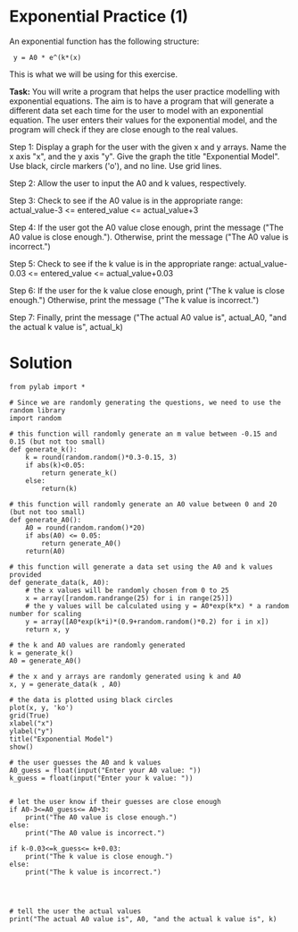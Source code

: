 # Exponential Practice (1)

An exponential function has the following structure:

` y = A0 * e^(k*(x)`

This is what we will be using for this exercise.

**Task:** You will write a program that helps the user practice modelling with exponential equations. The aim is to have a program that will generate a different data set each time for the user to model with an exponential equation. The user enters their values for the exponential model, and the program will check if they are close enough to the real values.


Step 1: Display a graph for the user with the given x and y arrays. Name the x axis "x", and the y axis "y". Give the graph the title "Exponential Model". Use black, circle markers ('o'), and no line. Use grid lines.

Step 2: Allow the user to input the A0 and k values, respectively.

Step 3: Check to see if the A0 value is in the appropriate range: actual_value-3 <= entered_value <= actual_value+3

Step 4: If the user got the A0 value close enough, print the message ("The A0 value is close enough."). Otherwise, print the message ("The A0 value is incorrect.")

Step 5: Check to see if the k value is in the appropriate range: actual_value-0.03 <= entered_value <= actual_value+0.03

Step 6: If the user for the k value close enough, print ("The k value is close enough.") Otherwise, print the message ("The k value is incorrect.")

Step 7: Finally, print the message ("The actual A0 value is", actual_A0, "and the actual k value is", actual_k)


# Solution
```
from pylab import *

# Since we are randomly generating the questions, we need to use the random library
import random

# this function will randomly generate an m value between -0.15 and 0.15 (but not too small)
def generate_k():
    k = round(random.random()*0.3-0.15, 3)
    if abs(k)<0.05:
        return generate_k()
    else:      
        return(k)

# this function will randomly generate an A0 value between 0 and 20 (but not too small)
def generate_A0():
    A0 = round(random.random()*20)
    if abs(A0) <= 0.05:
        return generate_A0()
    return(A0)

# this function will generate a data set using the A0 and k values provided
def generate_data(k, A0):
    # the x values will be randomly chosen from 0 to 25
    x = array([random.randrange(25) for i in range(25)])
    # the y values will be calculated using y = A0*exp(k*x) * a random number for scaling
    y = array([A0*exp(k*i)*(0.9+random.random()*0.2) for i in x])
    return x, y
    
# the k and A0 values are randomly generated
k = generate_k()
A0 = generate_A0()

# the x and y arrays are randomly generated using k and A0
x, y = generate_data(k , A0)

# the data is plotted using black circles
plot(x, y, 'ko')
grid(True)
xlabel("x")
ylabel("y")
title("Exponential Model")
show()

# the user guesses the A0 and k values
A0_guess = float(input("Enter your A0 value: "))
k_guess = float(input("Enter your k value: "))


# let the user know if their guesses are close enough  
if A0-3<=A0_guess<= A0+3:
    print("The A0 value is close enough.")
else:
    print("The A0 value is incorrect.")

if k-0.03<=k_guess<= k+0.03:
    print("The k value is close enough.")
else:
    print("The k value is incorrect.")



        
# tell the user the actual values
print("The actual A0 value is", A0, "and the actual k value is", k)
```

